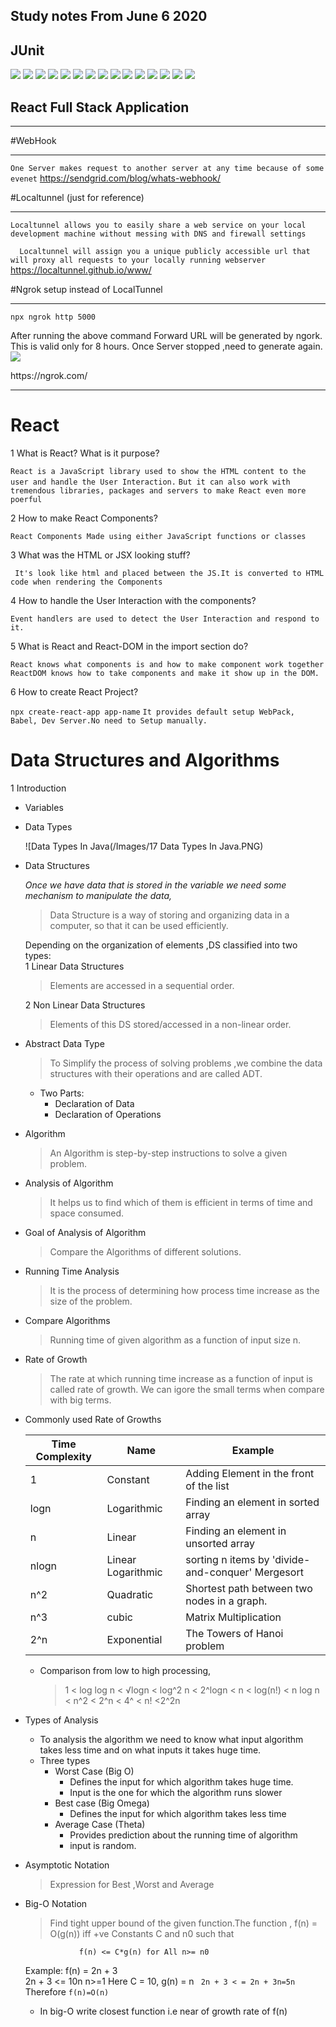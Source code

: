 Study notes From June 6 2020
-------------------------------------------------------------------------------------------------------------------------------------------

<h2>JUnit</h2>
<img src="https://github.com/mathan26/notes/blob/master/Images/0%20Junit%20agenta.PNG"/>
<img src="https://github.com/mathan26/notes/blob/master/Images/1%20what%20is%20Junit.PNG"/>
<img src="https://github.com/mathan26/notes/blob/master/Images/2%20Advantages%20of%20Junit.PNG"/>
<img src=https://github.com/mathan26/notes/blob/master/Images/3%20Junit%20features.PNG/>
<img src=  https://github.com/mathan26/notes/blob/master/Images/4%20TheJunitFrameWork.PNG/>
<img src=  https://github.com/mathan26/notes/blob/master/Images/5%20TheTextFixures.PNG/>
<img src=  https://github.com/mathan26/notes/blob/master/Images/6%20TheTestSuites.PNG/>
<img src=  https://github.com/mathan26/notes/blob/master/Images/7%20TestRunners.PNG/>
<img src=  https://github.com/mathan26/notes/blob/master/Images/8%20Junit%20Classes.PNG/>
<img src=  https://github.com/mathan26/notes/blob/master/Images/9%20CodeatTest1.PNG/>
<img src=  https://github.com/mathan26/notes/blob/master/Images/10%20JunitCoreClass.PNG/>
<img src=  https://github.com/mathan26/notes/blob/master/Images/11%20JunitAnnotationandAssertStmnts.PNG/>
<img src=  https://github.com/mathan26/notes/blob/master/Images/12%20JunitAnnotationandAssertStmnts2.PNG/>
<img src=  https://github.com/mathan26/notes/blob/master/Images/13%20Exception.PNG/>
<img src=  https://github.com/mathan26/notes/blob/master/Images/15%20JunitVsTestNG.PNG/>

<h2>React Full Stack Application</h2>
<hr></hr>

#WebHook
<hr></hr>

```One Server makes request to another server at any time because of some evenet```
https://sendgrid.com/blog/whats-webhook/

#Localtunnel (just for reference)
<hr></hr>

```Localtunnel allows you to easily share a web service on your local development machine without messing with DNS and firewall settings``` 
  
 ```  Localtunnel will assign you a unique publicly accessible url that will proxy all requests to your locally running webserver```
https://localtunnel.github.io/www/

#Ngrok setup instead of LocalTunnel
<hr></hr>

```npx ngrok http 5000```

<p>After running the above command Forward URL will be generated by ngork.
This is valid only for 8 hours.
Once Server stopped ,need to generate again.
  <img src="https://github.com/mathan26/notes/blob/master/Images/16%20ngork.PNG"/>
</p>
https://ngrok.com/

<hr/>

# React

1 What is React? What is it purpose?

```React is a JavaScript library used to show the HTML content to the user and handle the User Interaction.```
```But it can also work with tremendous libraries, packages and servers to make React even more poerful```

2 How to make React Components?

```React Components Made using either JavaScript functions or classes``` 

3 What was the HTML or JSX looking stuff?

``` It's look like html and placed between the JS.It is converted to HTML code when rendering the Components``` 

4 How to handle the User Interaction with the components?

```Event handlers are used to detect the User Interaction and respond to it.``` 

5 What is React and React-DOM in the import section do?

```React knows what components is and how to make component work together```
```ReactDOM knows how to take components and make it show up in the DOM.```

6 How to create React Project?

```npx create-react-app app-name```
```It provides default setup WebPack, Babel, Dev Server.No need to Setup manually.```

# Data Structures and Algorithms

 1 Introduction
 * Variables 
 * Data Types
 
    ![Data Types In Java(/Images/17 Data Types In Java.PNG)
    
 * Data Structures 
 
   *Once we have data that is stored in the variable we need some mechanism to manipulate the data,*
  
   > Data Structure is a way of storing and organizing data in a computer, so that it can be used efficiently.
   
   Depending on the organization of elements ,DS classified into two types:     
   1 Linear Data Structures
    > Elements are accessed in a sequential order.
                                                                                                                                                                                                                                                                                                                                                                                                                                                                                                                                                                                                                                                                  
   2 Non Linear Data Structures
   > Elements of this DS stored/accessed in a non-linear order. 
   
* Abstract Data Type
    > To Simplify the process of solving problems ,we combine the data structures with their operations
    > and are called ADT.
   * Two Parts:    
        * Declaration of Data 
        * Declaration of Operations
* Algorithm
    > An Algorithm is step-by-step instructions to solve a given problem.   
* Analysis of Algorithm
    > It helps us to find which of them is efficient in terms of time and space consumed.
* Goal of Analysis of Algorithm
    >Compare the Algorithms of different solutions.
* Running Time Analysis
    > It is the process of determining how process time increase as the size of the problem.
* Compare Algorithms
    > Running time of given algorithm as a function of input size n.
* Rate of Growth
    > The rate at which running time increase as a function of input is called rate of growth.
    We can igore the small terms when compare with big terms.

* Commonly used Rate of Growths
    
   Time Complexity | Name | Example 
   ------------ | ------------- | -------------
   1 | Constant | Adding Element in the front of the list
   logn | Logarithmic | Finding an element in sorted array
   n | Linear | Finding an element in unsorted array
   nlogn | Linear Logarithmic | sorting n items by 'divide-and-conquer' Mergesort
   n^2 | Quadratic | Shortest path between two nodes in a graph.
   n^3 | cubic | Matrix Multiplication
   2^n | Exponential | The Towers of Hanoi problem
   
  * Comparison from low to high processing,
    > 1 < log log n < √logn < log^2 n < 2^logn < n < log(n!) < n log n < n^2 < 2^n < 4^ < n! <2^2n
      
      
      
* Types of Analysis
    * To analysis the algorithm we need to know what input algorithm takes less time and on what inputs
    it takes huge time.
    * Three types
        * Worst Case (Big O)
            * Defines the input for which algorithm takes huge time.
            * Input is the one for which the algorithm runs slower
        * Best case (Big Omega)
            * Defines the input for which algorithm takes less time
         * Average Case (Theta)
            * Provides prediction about the running time of algorithm
            * input is random.
* Asymptotic Notation
    > Expression for Best ,Worst and Average
* Big-O Notation
    > Find tight upper bound of the given function.The function , f(n) = O(g(n)) iff +ve Constants C and n0
    > such that 
                   
                  f(n) <= C*g(n) for All n>= n0
    
    Example:
        f(n) = 2n + 3
        <br/>
        2n + 3 <= 10n n>=1
    Here C = 10, g(n) = n
    <code> 2n + 3 < = 2n + 3n=5n</code>
          Therefore 
    ```f(n)=O(n)```
    
    * In big-O write closest function i.e near of growth rate of f(n)